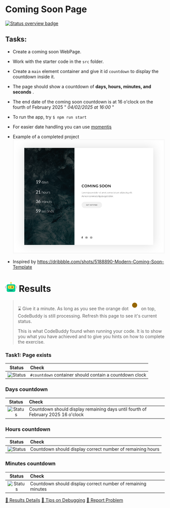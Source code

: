 # Coming Soon Page
[![Status overview badge](../../blob/badges/.github/badges/main/badge.svg)](#-results)


## Tasks:
- Create a coming soon WebPage.
- Work with the starter code in the `src` folder.
- Create a `main` element container and give it id `countdown` to display the countdown inside it.
- The page should show a countdown of __**days, hours, minutes, and seconds**__ .
- The end date of the coming soon countdown is at 16 o'clock on the fourth of February 2025 " *04/02/2025 at 16:00* "

- To run the app, try `$ npm run start`

- For easier date handling you can use [momentjs](https://momentjs.com)
- Example of a completed project ![demo](./comingsoon.png)
- Inspired by https://dribbble.com/shots/5188890-Modern-Coming-Soon-Template

[//]: # (autograding info start)
# <img src="https://github.com/DCI-EdTech/autograding-setup/raw/main/assets/bot-large.svg" alt="" data-canonical-src="https://github.com/DCI-EdTech/autograding-setup/raw/main/assets/bot-large.svg" height="31" /> Results
> ⌛ Give it a minute. As long as you see the orange dot ![processing](https://raw.githubusercontent.com/DCI-EdTech/autograding-setup/main/assets/processing.svg) on top, CodeBuddy is still processing. Refresh this page to see it's current status.
>
> This is what CodeBuddy found when running your code. It is to show you what you have achieved and to give you hints on how to complete the exercise.


### Task1: Page exists

|                 Status                  | Check                                                                                    |
| :-------------------------------------: | :--------------------------------------------------------------------------------------- |
| ![Status](../../blob/badges/.github/badges/main/status0.svg) | `#countdown` container should contain a countdown clock |

### Days countdown

|                 Status                  | Check                                                                                    |
| :-------------------------------------: | :--------------------------------------------------------------------------------------- |
| ![Status](../../blob/badges/.github/badges/main/status1.svg) | Countdown should display remaining days until fourth of February 2025 16 o'clock |

### Hours countdown

|                 Status                  | Check                                                                                    |
| :-------------------------------------: | :--------------------------------------------------------------------------------------- |
| ![Status](../../blob/badges/.github/badges/main/status2.svg) | Countdown should display correct number of remaining hours |

### Minutes countdown

|                 Status                  | Check                                                                                    |
| :-------------------------------------: | :--------------------------------------------------------------------------------------- |
| ![Status](../../blob/badges/.github/badges/main/status3.svg) | Countdown should display correct number of remaining minutes |



[🔬 Results Details](../../actions)
[🐞 Tips on Debugging](https://github.com/DCI-EdTech/autograding-setup/wiki/How-to-work-with-CodeBuddy)
[📢 Report Problem](https://docs.google.com/forms/d/e/1FAIpQLSfS8wPh6bCMTLF2wmjiE5_UhPiOEnubEwwPLN_M8zTCjx5qbg/viewform?usp=pp_url&entry.652569746=Browser-ComingSoon)


[//]: # (autograding info end)